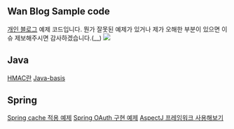 ## Wan Blog Sample code
[개인 블로그](https://minwan1.github.io/) 예제 코드입니다. 뭔가 잘못된 예제가 있거나 제가 오해한 부분이 있으면 이슈 제보해주시면 감사하겠습니다.(__)
![](https://i.imgur.com/YJFBcbV.png)





## Java
[HMAC란](https://github.com/minwan1/blog-example/tree/master/HMAC)
[Java-basis](https://github.com/minwan1/blog-example/tree/master/java-basis-example)

## Spring
[Spring cache 적용 예제](https://github.com/minwan1/blog-example/tree/master/cache)
[Spring OAuth 구현 예제](https://github.com/minwan1/blog-example/tree/master/oauth)
[AspectJ 프레임워크 사용해보기]()
